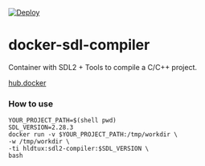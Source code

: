 [![Deploy](https://github.com/humbertodias/docker-sdl-compiler/actions/workflows/deploy.yaml/badge.svg)](https://github.com/humbertodias/docker-sdl-compiler/actions/workflows/deploy.yaml)

# docker-sdl-compiler

Container with SDL2 + Tools to compile a C/C++ project.

[hub.docker](https://hub.docker.com/repository/docker/hldtux/sdl2-compiler)


### How to use

```shell
YOUR_PROJECT_PATH=$(shell pwd)
SDL_VERSION=2.28.3
docker run -v $YOUR_PROJECT_PATH:/tmp/workdir \
-w /tmp/workdir \
-ti hldtux:sdl2-compiler:$SDL_VERSION \
bash
```
